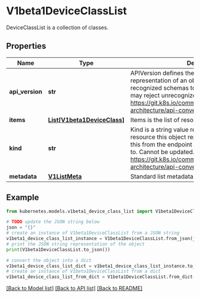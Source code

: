 # V1beta1DeviceClassList

DeviceClassList is a collection of classes.

## Properties

Name | Type | Description | Notes
------------ | ------------- | ------------- | -------------
**api_version** | **str** | APIVersion defines the versioned schema of this representation of an object. Servers should convert recognized schemas to the latest internal value, and may reject unrecognized values. More info: https://git.k8s.io/community/contributors/devel/sig-architecture/api-conventions.md#resources | [optional] 
**items** | [**List[V1beta1DeviceClass]**](V1beta1DeviceClass.md) | Items is the list of resource classes. | 
**kind** | **str** | Kind is a string value representing the REST resource this object represents. Servers may infer this from the endpoint the client submits requests to. Cannot be updated. In CamelCase. More info: https://git.k8s.io/community/contributors/devel/sig-architecture/api-conventions.md#types-kinds | [optional] 
**metadata** | [**V1ListMeta**](V1ListMeta.md) | Standard list metadata | [optional] 

## Example

```python
from kubernetes.models.v1beta1_device_class_list import V1beta1DeviceClassList

# TODO update the JSON string below
json = "{}"
# create an instance of V1beta1DeviceClassList from a JSON string
v1beta1_device_class_list_instance = V1beta1DeviceClassList.from_json(json)
# print the JSON string representation of the object
print(V1beta1DeviceClassList.to_json())

# convert the object into a dict
v1beta1_device_class_list_dict = v1beta1_device_class_list_instance.to_dict()
# create an instance of V1beta1DeviceClassList from a dict
v1beta1_device_class_list_from_dict = V1beta1DeviceClassList.from_dict(v1beta1_device_class_list_dict)
```
[[Back to Model list]](../README.md#documentation-for-models) [[Back to API list]](../README.md#documentation-for-api-endpoints) [[Back to README]](../README.md)


